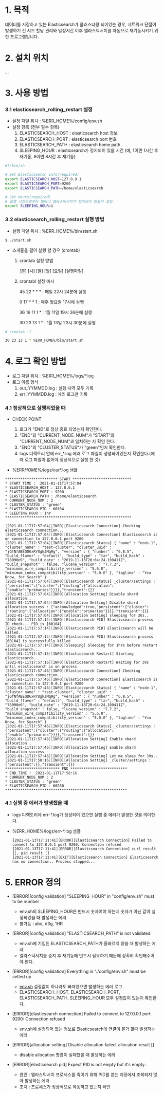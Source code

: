 # 1. 목적

데이터를 저장하고 있는 Elasticsearch가 클러스터링 되어있는 경우, 네트워크 단절이 발생하기 전 샤드 할당 관리와 일정시간 이후 엘라스틱서치를 자동으로 재기동시키기 위한 프로그램입니다.

# 2. 설치 위치

...

# 3. 사용 방법

### 3.1 elasticsearch_rolling_restart 설정

- 설정 파일 위치 : %ERR_HOME%/config/env.sh
- 설정 항목 (전부 필수 항목)
  1. ELASTICSEARCH_HOST : elasticsearch host 정보
  2. ELASTICSEARCH_PORT : elasticsearch port 번호
  3. ELASTICSEARCH_PATH : elasticsearch home path
  4. SLEEPING_HOUR : elasticsearch가 정지되어 있을 시간 (예, 1이면 1시간 후 재기동, 8이면 8시간 후 재기동)

```bash
#!/bin/sh

# Set Elasticsearch Info(required)
export ELASTICSEARCH_HOST=127.0.0.1
export ELASTICSEARCH_PORT=9200
export ELASTICSEARCH_PATH=/home/elasticsearch

# Set Hours(required)
# 실행 시간으로부터 얼마나 엘라스틱서치가 정지되어 있을지 설정.
export SLEEPING_HOUR=1
```

### 3.2 elasticsearch_rolling_restart 실행 방법

- 실행 파일 위치 : %ERR_HOME%/bin/start.sh

```bash
$ ./start.sh
```

- 스케줄을 걸어 실행 할 경우 (crontab)

  1. crontab 설정 방법

     [분] [시] [일] [월] [요일] [실행파일]

  2. crontabl 설정 예시

     45 22 \* \* \* : 매일 22시 24분에 실행

     0 17 \* \* 1 : 매주 월요일 17시에 실행

     36 19 11 1 \* : 1월 11일 19시 36분에 실행

     30 23 13 1 \* : 1월 13일 23시 30분에 실행

```bash
# crontab -l

30 23 13 1 * %ERR_HOME%/bin/start.sh
```

# 4. 로그 확인 방법

- 로그 파일 위치 : %ERR_HOME%/logs/\*.log
- 로그 이름 형식
  1. out_YYMMDD.log : 실행 내역 모두 기록
  2. err_YYMMDD.log : 에러 로그만 기록

### 4.1 정상적으로 실행되었을 때

- CHECK POINT

  1. 로그가 "END"로 정상 종료 되었는지 확인한다.
  2. "END"의 "CURRENT_NODE_NUM"가 "START"의 "CURRENT_NODE_NUM"과 일치하는 지 확인 한다.
  3. "END"의 "CLUSTER_STATUS"가 "green"인지 확인한다.
  4. logs 디렉토리 안에 err\_\*.log 에러 로그 파일이 생성되어있는지 확인한다.(에러 로그 파일이 없어야 정상적으로 실행 한 것)

- %ERR*HOME%/logs/out*\*.log 샘플

```
************************ START ***************************
* START_TIME :  2021-01-11T17:57:04
* ELASTICSEARCH_HOST : 127.0.0.1
* ELASTICSEARCH_PORT : 9200
* ELASTICSEARCH_PATH : /home/elasticsearch
* CURRENT_NODE_NUM : 2
* CLUSTER_STATUS : "green"
* ELASTICSEARCH_PID : 60104
* SLEEPING_HOUR : 1hr
**********************************************************

[2021-01-11T17:57:04][INFO][Elasticsearch Connection] Checking elasticsearch connection...
[2021-01-11T17:57:04][INFO][Elasticsearch Connection] Elasticsearch is on connection to 127.0.0.1 port 9200
[2021-01-11T17:57:04][INFO][Elasticsearch Status] { "name" : "node-1", "cluster_name" : "test-cluster", "cluster_uuid" : "jGfNfABEQD6xRY8gkJMq9g", "version" : { "number" : "6.8.5", "build_flavor" : "default", "build_type" : "tar", "build_hash" : "78990e9", "build_date" : "2019-11-13T20:04:24.100411Z", "build_snapshot" : false, "lucene_version" : "7.7.2", "minimum_wire_compatibility_version" : "5.6.0", "minimum_index_compatibility_version" : "5.0.0" }, "tagline" : "You Know, for Search" }
[2021-01-11T17:57:04][INFO][Elasticsearch Status] _cluster/settings : {"persistent":{"cluster":{"routing":{"allocation":{"enable":"primaries"}}}},"transient":{}}
[2021-01-11T17:57:04][INFO][Allocation Setting] Disable shard allocation..
[2021-01-11T17:57:04][INFO][Allocation Setting] Disable shard allocation success : {"acknowledged":true,"persistent":{"cluster":{"routing":{"allocation":{"enable":"primaries"}}}},"transient":{}}
[2021-01-11T17:57:04][INFO][Allocation Setting] sleeping for 30s..
[2021-01-11T17:57:14][INFO][Elasticsearch PID] Elasticsearch process ID check... PID is [60104]
[2021-01-11T17:57:14][INFO][Elasticsearch PID] Elasticsearch will be killed.
[2021-01-11T17:57:14][INFO][Elasticsearch PID] Elasticsearch process [60104] is successfully killed
[2021-01-11T17:57:14][INFO][Sleeping] Sleeping for 1hrs before restart elasticsearch...
[2021-01-11T17:57:15][INFO][Elasticsearch Restart] Starting elasticsearch...
[2021-01-11T17:57:16][INFO][Elasticsearch Restart] Waiting for 30s until elasticsearch is on process
[2021-01-11T17:57:46][INFO][Elasticsearch Connection] Checking elasticsearch connection...
[2021-01-11T17:57:46][INFO][Elasticsearch Connection] Elasticsearch is on connection to 127.0.0.1 port 9200
[2021-01-11T17:57:46][INFO][Elasticsearch Status] { "name" : "node-1", "cluster_name" : "test-cluster", "cluster_uuid" : "jGfNfABEQD6xRY8gkJMq9g", "version" : { "number" : "6.8.5", "build_flavor" : "default", "build_type" : "tar", "build_hash" : "78990e9", "build_date" : "2019-11-13T20:04:24.100411Z", "build_snapshot" : false, "lucene_version" : "7.7.2", "minimum_wire_compatibility_version" : "5.6.0", "minimum_index_compatibility_version" : "5.0.0" }, "tagline" : "You Know, for Search" }
[2021-01-11T17:57:46][INFO][Elasticsearch Status] _cluster/settings : {"persistent":{"cluster":{"routing":{"allocation":{"enable":"primaries"}}}},"transient":{}}
[2021-01-11T17:57:46][INFO][Allocation Setting] Enable shard allocation..
[2021-01-11T17:57:46][INFO][Allocation Setting] Enable shard allocation success
[2021-01-11T17:57:46][INFO][Allocation Setting] Let me sleep for 30s..
[2021-01-11T17:58:16][INFO][Allocation Setting] _cluster/settings : {"persistent":{},"transient":{}}
************************* END **************************
* END_TIME :  2021-01-11T17:58:16
* CURRENT_NODE_NUM : 2
* CLUSTER_STATUS : "green"
* ELASTICSEARCH_PID : 60280
********************************************************
```

### 4.1 실행 중 에러가 발생했을 때

- logs 디렉토리에 err-\*.log가 생성되어 있으면 실행 중 에러가 발생한 것을 의미한다.
- %ERR_HOME%/logs/err-\*.log 샘플

  ```
  [2021-01-13T17:11:41][ERROR][Elasticsearch Connection] Failed to connect to 127.0.0.1 port 9200: Connection refused
  [2021-01-13T17:11:41][ERROR][Elasticsearch Connection] curl result [], pid result []
  [2021-01-13T17:11:41][EXIT][Elasticsearch Connection] Elasticsearch has no connection.. Process stopped...
  ```

# 5. ERROR 정의

- [ERROR][config validation] "SLEEPING_HOUR" in "config/env.sh" must to be number

  - env.sh의 SLEEPING_HOUR은 반드시 숫자여야 하는데 숫자가 아닌 값이 설정되었을 때 발생하는 에러
  - 불가능 : abc, d3g, 1HR

- [ERROR][config validation] "ELASTICSEARCH_PATH" is not validated

  - env.sh에 기입된 ELASTICSEARCH_PATH가 올바르지 않을 때 발생하는 에러
  - 엘라스틱서치를 중지 후 재기동에 반드시 필요하기 때문에 정확히 확인해주어야 한다.

- [ERROR][config validation] Everything in "./config/env.sh" must be setted up

  - [env.sh](http://env.sh) 설정값이 하나라도 빠져있으면 발생하는 에러 로그
  - ELASTICSEARCH_HOST, ELASTICSEARCH_PORT, ELASTICSEARCH_PATH, SLEEPING_HOUR 모두 설정값이 있는지 확인한다.

- [ERROR][elasticsearch connection] Failed to connect to 127.0.0.1 port 9200: Connection refused

  - env.sh에 설정되어 있는 정보로 Elasticsearch에 연결이 불가 할때 발생하는 에러

- [ERROR][allocation setting] Disable allocation failed. allocation result []

  - disable allocation 명령이 실패했을 때 발생하는 에러

- [ERROR][elasticsearch pid] Expect PID is not empty but it's empty..
  - 원인 : 엘라스틱서치 프로세스를 죽이기 위해 PID를 얻는 과정에서 조회되지 않아 발생하는 에러
  - 조치 : 프로세스가 정상적으로 작동하고 있는지 확인

